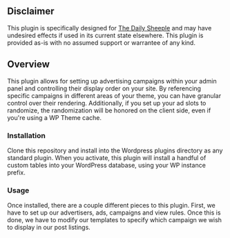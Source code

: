## Disclaimer

This plugin is specifically designed for [The Daily Sheeple](http://www.thedailysheeple.com)
and may have undesired effects if used in its current state elsewhere. This plugin is provided
as-is with no assumed support or warrantee of any kind.

## Overview

This plugin allows for setting up advertising campaigns within your admin panel and controlling
their display order on your site. By referencing specific campaigns in different areas of your
theme, you can have granular control over their rendering. Additionally, if you set up your ad
slots to randomize, the randomization will be honored on the client side, even if you're using
a WP Theme cache.

### Installation

Clone this repository and install into the Wordpress plugins directory as any standard plugin.
When you activate, this plugin will install a handful of custom tables into your WordPress
database, using your WP instance prefix.

### Usage

Once installed, there are a couple different pieces to this plugin. First, we have to set up
our advertisers, ads, campaigns and view rules. Once this is done, we have to modify our
templates to specify which campaign we wish to display in our post listings.
